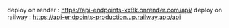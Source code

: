 deploy on render : https://api-endpoints-xx8k.onrender.com/api/
deploy on railway : https://api-endpoints-production.up.railway.app/api
